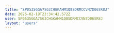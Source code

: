 ```yaml
---
title: "SP0535GGA7SG3CHGKAHM1Q8SDRMCCVN7D06SR8J"
date: 2025-02-19T23:34:42.572Z
user: SP0535GGA7SG3CHGKAHM1Q8SDRMCCVN7D06SR8J
layout: "users"
---
```

    